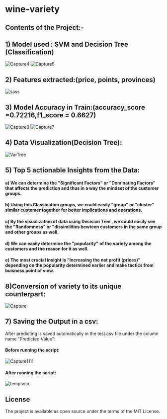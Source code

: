 # wine-variety
## Contents of the Project:-
## 1) Model used : SVM and Decision Tree (Classification)
![Capture4](https://user-images.githubusercontent.com/20925116/81508883-79cff900-9324-11ea-8924-86f8e08f323b.PNG)
![Capture5](https://user-images.githubusercontent.com/20925116/81508882-79376280-9324-11ea-9905-378639ba332a.PNG)
## 2) Features extracted:(price, points, provinces)
![sass](https://user-images.githubusercontent.com/20925116/81509563-22805780-9329-11ea-9c43-d0d176928bb2.PNG)
## 3) Model Accuracy in Train:(accuracy_score =0.72216,f1_score = 0.6627)
![Capture6](https://user-images.githubusercontent.com/20925116/81508809-06c68280-9324-11ea-8200-814ef4791a79.PNG)
![Capture7](https://user-images.githubusercontent.com/20925116/81508806-04642880-9324-11ea-97bc-3d7383080e14.PNG)
## 4) Data Visualization(Decision Tree):
![VarTree](https://user-images.githubusercontent.com/20925116/81509401-121bad00-9328-11ea-9b50-ee66404d3c27.png)
## 5) Top 5 actionable Insights from the Data:
#### a) We can determine the "Significant Factors" or "Dominating Factors" that affects the prediction and thus in a way the mindset of the customer groups.
#### b) Using this Classication groups, we could easily "group" or "cluster" similar customer together for better implications and operations.
#### c) By the visualization of data using Decision Tree , we could easily see the "Randomness" or "dissimilities bewteen customers in the same group and other groups as well.
#### d) We can easily determine the "popularity" of the variety among the customers and the reason for it as well.
#### e) The most crucial insight is "Increasing the net profit (prices)" depending on the popularity determined earlier and make tactics from buisness point of view.
## 8)Conversion of variety to its unique counterpart:
![Capture](https://user-images.githubusercontent.com/20925116/81508395-87d04a80-9321-11ea-8309-f8d7c4779bea.PNG)

## 7) Saving the Output in a csv:
After predicting is saved automatically in the test.csv file under the column name "Predicted Value":
#### Before running the script: 
![Capture1111](https://user-images.githubusercontent.com/20925116/81509751-9c651080-932a-11ea-85da-83bd58254009.png)


#### After running the script:
![tempsnip](https://user-images.githubusercontent.com/20925116/81510101-18f8ee80-932d-11ea-9793-1c3b29ba1b7f.png)




## License
The project is available as open source under the terms of the MIT License.
